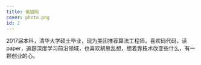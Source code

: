 ```yaml
---
title: 侯旭阳
cover: photo.png
id: 2
---
```


2017届本科，清华大学硕士毕业，现为美团推荐算法工程师，喜欢码代码，读 paper，追踪深度学习前沿领域，也喜欢胡思乱想，想着靠技术改变些什么，有一颗创业的心。
